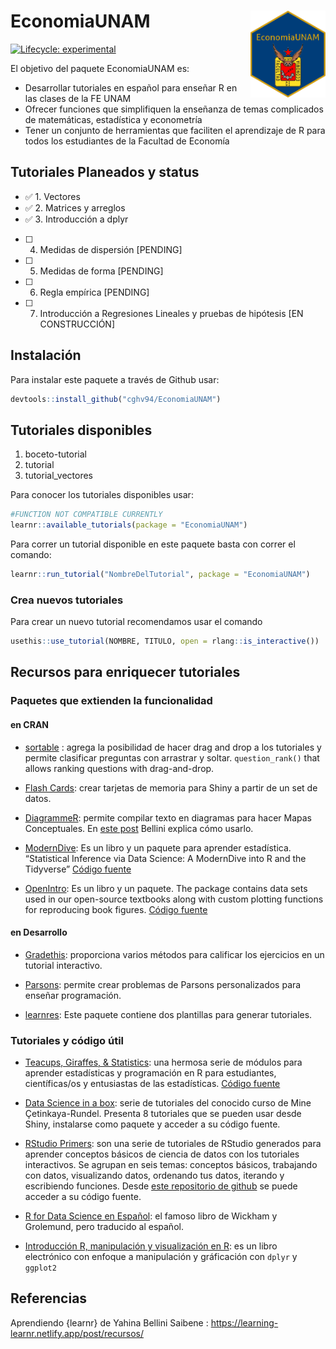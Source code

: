 
<!-- README.md is generated from README.Rmd. Please edit that file -->

# EconomiaUNAM <a href='https://cghv94.github.io/EconomiaUNAM/'><img src='logos/felogoOpt2.png' align="right" height="139" /></a>

<!-- badges: start -->

[![Lifecycle:
experimental](https://img.shields.io/badge/lifecycle-experimental-orange.svg)](https://lifecycle.r-lib.org/articles/stages.html#experimental)
<!-- badges: end -->

El objetivo del paquete EconomiaUNAM es:

-   Desarrollar tutoriales en español para enseñar R en las clases de la
    FE UNAM
-   Ofrecer funciones que simplifiquen la enseñanza de temas complicados
    de matemáticas, estadística y econometría
-   Tener un conjunto de herramientas que faciliten el aprendizaje de R
    para todos los estudiantes de la Facultad de Economía

## Tutoriales Planeados y status

-   ✅ 1. Vectores
-   ✅ 2. Matrices y arreglos
-   ✅ 3. Introducción a dplyr
-   [ ] 4. Medidas de dispersión \[PENDING\]
-   [ ] 5. Medidas de forma \[PENDING\]
-   [ ] 6. Regla empírica \[PENDING\]
-   [ ] 7. Introducción a Regresiones Lineales y pruebas de hipótesis
    \[EN CONSTRUCCIÓN\]

## Instalación

Para instalar este paquete a través de Github usar:

``` r
devtools::install_github("cghv94/EconomiaUNAM")
```

## Tutoriales disponibles

1.  boceto-tutorial
2.  tutorial
3.  tutorial\_vectores

Para conocer los tutoriales disponibles usar:

``` r
#FUNCTION NOT COMPATIBLE CURRENTLY
learnr::available_tutorials(package = "EconomiaUNAM")
```

Para correr un tutorial disponible en este paquete basta con correr el
comando:

``` r
learnr::run_tutorial("NombreDelTutorial", package = "EconomiaUNAM")
```

### Crea nuevos tutoriales

Para crear un nuevo tutorial recomendamos usar el comando

``` r
usethis::use_tutorial(NOMBRE, TITULO, open = rlang::is_interactive())
```

## Recursos para enriquecer tutoriales

### Paquetes que extienden la funcionalidad

#### en CRAN

-   [sortable](https://github.com/rstudio/sortable) : agrega la
    posibilidad de hacer drag and drop a los tutoriales y permite
    clasificar preguntas con arrastrar y soltar. `question_rank()` that
    allows ranking questions with drag-and-drop.

-   [Flash Cards](https://github.com/jienagu/flashCard): crear tarjetas
    de memoria para Shiny a partir de un set de datos.

-   [DiagrammeR](https://rich-iannone.github.io/DiagrammeR/): permite
    compilar texto en diagramas para hacer Mapas Conceptuales. En [este
    post](https://learning-learnr.netlify.app/post/concept_maps/)
    Bellini explica cómo usarlo.

-   [ModernDive](https://moderndive.com/foreword.html): Es un libro y un
    paquete para aprender estadística. “Statistical Inference via Data
    Science: A ModernDive into R and the Tidyverse” [Código
    fuente](https://github.com/moderndive/moderndive)

-   [OpenIntro](https://www.openintro.org/book/os/): Es un libro y un
    paquete. The package contains data sets used in our open-source
    textbooks along with custom plotting functions for reproducing book
    figures. [Código fuente](https://github.com/OpenIntroStat/openintro)

#### en Desarrollo

-   [Gradethis](https://pkgs.rstudio.com/gradethis/): proporciona varios
    métodos para calificar los ejercicios en un tutorial interactivo.

-   [Parsons](https://rstudio.github.io/parsons/): permite crear
    problemas de Parsons personalizados para enseñar programación.

-   [learnres](https://github.com/yabellini/learnres): Este paquete
    contiene dos plantillas para generar tutoriales.

### Tutoriales y código útil

-   [Teacups, Giraffes, &
    Statistics](https://tinystats.github.io/teacups-giraffes-and-statistics/index.html):
    una hermosa serie de módulos para aprender estadísticas y
    programación en R para estudiantes, científicas/os y entusiastas de
    las estadísticas. [Código
    fuente](https://github.com/tinystats/teacups-giraffes-and-statistics)

-   [Data Science in a
    box](https://datasciencebox.org/interactive-tutorials.html): serie
    de tutoriales del conocido curso de Mine Çetinkaya-Rundel. Presenta
    8 tutoriales que se pueden usar desde Shiny, instalarse como paquete
    y acceder a su código fuente.

-   [RStudio Primers](https://rstudio.cloud/learn/primers): son una
    serie de tutoriales de RStudio generados para aprender conceptos
    básicos de ciencia de datos con los tutoriales interactivos. Se
    agrupan en seis temas: conceptos básicos, trabajando con datos,
    visualizando datos, ordenando tus datos, iterando y escribiendo
    funciones. Desde [este repositorio de
    github](https://github.com/rstudio-education/primers) se puede
    acceder a su código fuente.

-   [R for Data Science en Español](https://es.r4ds.hadley.nz/): el
    famoso libro de Wickham y Grolemund, pero traducido al español.

-   [Introducción R, manipulación y visualización en
    R](http://www.castrolab.org/isme/introR/introR.html): es un libro
    electrónico con enfoque a manipulación y gráficación con `dplyr` y
    `ggplot2`

## Referencias

Aprendiendo {learnr} de Yahina Bellini Saibene :
<https://learning-learnr.netlify.app/post/recursos/>
